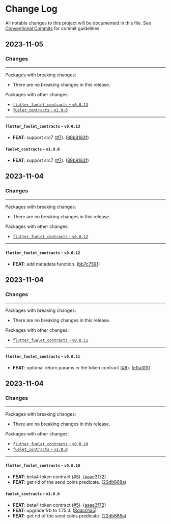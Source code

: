 # Change Log

All notable changes to this project will be documented in this file.
See [Conventional Commits](https://conventionalcommits.org) for commit guidelines.

## 2023-11-05

### Changes

---

Packages with breaking changes:

 - There are no breaking changes in this release.

Packages with other changes:

 - [`flutter_fuelet_contracts` - `v0.0.13`](#flutter_fuelet_contracts---v0013)
 - [`fuelet_contracts` - `v1.9.0`](#fuelet_contracts---v190)

---

#### `flutter_fuelet_contracts` - `v0.0.13`

 - **FEAT**: support src7 ([#7](https://github.com/Fuelet/fuelet-contracts/issues/7)). ([89b8183f](https://github.com/Fuelet/fuelet-contracts/commit/89b8183f244c9651562bb3673491c4b506165201))

#### `fuelet_contracts` - `v1.9.0`

 - **FEAT**: support src7 ([#7](https://github.com/Fuelet/fuelet-contracts/issues/7)). ([89b8183f](https://github.com/Fuelet/fuelet-contracts/commit/89b8183f244c9651562bb3673491c4b506165201))


## 2023-11-04

### Changes

---

Packages with breaking changes:

 - There are no breaking changes in this release.

Packages with other changes:

 - [`flutter_fuelet_contracts` - `v0.0.12`](#flutter_fuelet_contracts---v0012)

---

#### `flutter_fuelet_contracts` - `v0.0.12`

 - **FEAT**: add metadata function. ([bb7c7591](https://github.com/Fuelet/fuelet-contracts/commit/bb7c7591087e07a25578d181515aef4e9061c431))


## 2023-11-04

### Changes

---

Packages with breaking changes:

 - There are no breaking changes in this release.

Packages with other changes:

 - [`flutter_fuelet_contracts` - `v0.0.11`](#flutter_fuelet_contracts---v0011)

---

#### `flutter_fuelet_contracts` - `v0.0.11`

 - **FEAT**: optional return params in the token contract ([#6](https://github.com/Fuelet/fuelet-contracts/issues/6)). ([effa3fff](https://github.com/Fuelet/fuelet-contracts/commit/effa3fffd20e3ba781186232aea3b77539f2abdf))


## 2023-11-04

### Changes

---

Packages with breaking changes:

 - There are no breaking changes in this release.

Packages with other changes:

 - [`flutter_fuelet_contracts` - `v0.0.10`](#flutter_fuelet_contracts---v0010)
 - [`fuelet_contracts` - `v1.8.0`](#fuelet_contracts---v180)

---

#### `flutter_fuelet_contracts` - `v0.0.10`

 - **FEAT**: beta4 token contract ([#5](https://github.com/Fuelet/fuelet-contracts/issues/5)). ([aaae3f72](https://github.com/Fuelet/fuelet-contracts/commit/aaae3f7298d50d089fcd7fac2f1c01ba94a826b6))
 - **FEAT**: get rid of the send coins predicate. ([22db868a](https://github.com/Fuelet/fuelet-contracts/commit/22db868af64fad9b29847d89ce07ec306ca7925e))

#### `fuelet_contracts` - `v1.8.0`

 - **FEAT**: beta4 token contract ([#5](https://github.com/Fuelet/fuelet-contracts/issues/5)). ([aaae3f72](https://github.com/Fuelet/fuelet-contracts/commit/aaae3f7298d50d089fcd7fac2f1c01ba94a826b6))
 - **FEAT**: upgrade frb to 1.75.3. ([8ddc01d5](https://github.com/Fuelet/fuelet-contracts/commit/8ddc01d59ab19b452b57633d88c3c4f86b9631b6))
 - **FEAT**: get rid of the send coins predicate. ([22db868a](https://github.com/Fuelet/fuelet-contracts/commit/22db868af64fad9b29847d89ce07ec306ca7925e))

